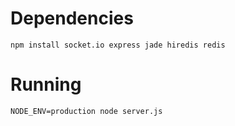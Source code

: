 Dependencies
================================
    npm install socket.io express jade hiredis redis

Running
================================
    NODE_ENV=production node server.js
